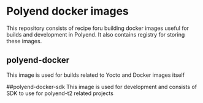 # Polyend docker images
This repository consists of recipe foru building docker images
useful for builds and development in Polyend. It also contains
registry for storing these images.

## polyend-docker
This image is used for builds related to Yocto and Docker images itself

##polyend-docker-sdk
This image is used for development and consists of SDK to use for polyend-t2
related projects
